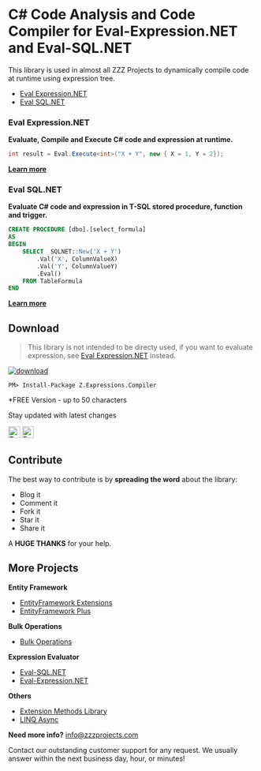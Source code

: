 # C# Code Analysis and Code Compiler for Eval-Expression.NET and Eval-SQL.NET
This library is used in almost all ZZZ Projects to dynamically compile code at runtime using expression tree.
- [Eval Expression.NET](http://eval-expression.net/)
- [Eval SQL.NET](http://eval-sql.net/)


### Eval Expression.NET
**Evaluate, Compile and Execute C# code and expression at runtime.**
```csharp
int result = Eval.Execute<int>("X + Y", new { X = 1, Y = 2});
```

**[Learn more](https://github.com/zzzprojects/Eval-Expression.NET)**

### Eval SQL.NET
**Evaluate C# code and expression in T-SQL stored procedure, function and trigger.**
```sql
CREATE PROCEDURE [dbo].[select_formula]
AS
BEGIN
	SELECT  SQLNET::New('X + Y')
		.Val('X', ColumnValueX)
		.Val('Y', ColumnValueY)
		.Eval()
	FROM TableFormula
END
```

**[Learn more](https://github.com/zzzprojects/Eval-SQL.NET)**

## Download
> This library is not intended to be directy used, if you want to evaluate expression, see [Eval Expression.NET](http://eval-expression.net/) instead.

<a href="https://www.nuget.org/packages/Z.Expressions.Compiler/" target="_blank"><img src="http://entityframework-plus.net/images/nuget/compiler-expression-net-v.svg" alt="download" /></a>
<a href="https://www.nuget.org/packages/Z.Expressions.Compiler/" target="_blank"><img src="http://entityframework-plus.net/images/nuget/compiler-expression-net-d.svg" alt="" /></a>

```
PM> Install-Package Z.Expressions.Compiler
```

*FREE Version - up to 50 characters

Stay updated with latest changes

<a href="https://twitter.com/zzzprojects" target="_blank"><img src="http://www.zzzprojects.com/images/twitter_follow.png" alt="Twitter Follow" height="24" /></a>
<a href="https://www.facebook.com/zzzprojects/" target="_blank"><img src="http://www.zzzprojects.com/images/facebook_like.png" alt="Facebook Like" height="24" /></a>

## Contribute
The best way to contribute is by **spreading the word** about the library:

 - Blog it
 - Comment it
 - Fork it
 - Star it
 - Share it
 
A **HUGE THANKS** for your help.

## More Projects

**Entity Framework**
- [EntityFramework Extensions](http://entityframework-extensions.net/)
- [EntityFramework Plus](http://entityframework-plus.net)

**Bulk Operations**
- [Bulk Operations](http://bulk-operations.net/)

**Expression Evaluator**
- [Eval-SQL.NET](http://eval-sql.net/)
- [Eval-Expression.NET](http://eval-expression.net/)

**Others**
- [Extension Methods Library](https://github.com/zzzprojects/Z.ExtensionMethods/)
- [LINQ Async](https://github.com/zzzprojects/Linq-AsyncExtensions)

**Need more info?** info@zzzprojects.com

Contact our outstanding customer support for any request. We usually answer within the next business day, hour, or minutes!
